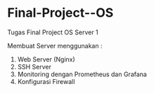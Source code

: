 # Final-Project--OS
Tugas Final Project OS Server 1

Membuat Server menggunakan : 
1. Web Server (Nginx)
2. SSH Server
3. Monitoring dengan Prometheus dan Grafana
4. Konfigurasi Firewall 
